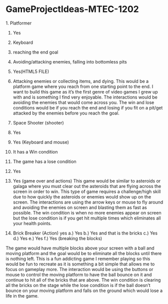 # GameProjectIdeas-MTEC-1202
﻿1. Platformer
   1. Yes
   2. Keyboard
   3. reaching the end goal
   4. Avoiding/attacking enemies, falling into bottomless pits
   5. Yes(HTML5 FILE)
   6. Attacking enemies or collecting items, and dying.
This would be a platform game where you reach from one starting point to the end. I want to build this game as it’s the first genre of video games I grew up with and is something I find very enjoyable. The interactions would be avoiding the enemies that would come across you. The win and lose conditions would be if you reach the end and losing if you fit on a pit/get attacked by the enemies before you reach the goal. 


1. Space Shooter (shooter)
1. Yes
2. Yes (Keyboard and mouse)
3. It has a Win condition
4. The game has a lose condition
5. Yes
6. Yes (game over and actions)
This game would be similar to asteroids or galaga where you must clear out the asteroids that are flying across the screen in order to win. This type of game requires a challenge/high skill due to how quickly the asteroids or enemies would show up on the screen. The interactions are using the arrow keys or mouse to fly around and avoiding the enemies on screen and blasting them as fast as possible. The win condition is when no more enemies appear on screen but the lose condition is if you get hit multiple times which eliminates all your health points. 


2. Brick Breaker (Action) yes 
        a.) Yes 
        b.) Yes and that is the bricks
        c.) Yes
        d.) Yes
e.) Yes
f.) Yes (breaking the blocks)


The game would have multiple blocks above your screen with a ball and moving platform and the goal would be to eliminate all the blocks until there is nothing left. This is a fun addicting game I remember playing so this would be fun to recreate as it is something a bit simple that allows me to focus on gameplay more. The interaction would be using the buttons or mouse to control the moving platform to have the ball bounce on it and continue to hit all of the bricks that are above. The win condition is clearing all the bricks on the stage while the lose condition is if the ball doesn’t bounce on your moving platform and falls on the ground which would lose a life in the game.
